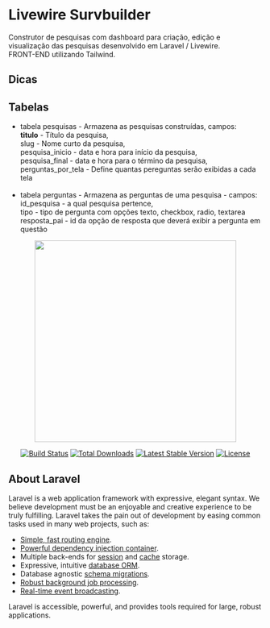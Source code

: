 # Livewire Survbuilder
Construtor de pesquisas com dashboard para criação, edição e visualização das pesquisas desenvolvido em Laravel / Livewire. <br>
FRONT-END utilizando Tailwind.

## Dicas


## Tabelas
- tabela pesquisas - Armazena as pesquisas construídas, campos: <br>
<b>titulo</b> - Título da pesquisa, <br>
slug - Nome curto da pesquisa, <br> 
pesquisa_inicio - data e hora para início da pesquisa, <br>
pesquisa_final - data e hora para o término da pesquisa, <br>
perguntas_por_tela - Define quantas pereguntas serão exibidas a cada tela <br><br>
- tabela perguntas - Armazena as perguntas de uma pesquisa - campos: <br>
id_pesquisa - a qual pesquisa pertence, <br>
tipo - tipo de pergunta com opções texto, checkbox, radio, textarea <br>
resposta_pai - id da opção de resposta que deverá exibir a pergunta em questão <br> 

<p align="center"><a href="https://laravel.com" target="_blank"><img src="https://raw.githubusercontent.com/laravel/art/master/logo-lockup/5%20SVG/2%20CMYK/1%20Full%20Color/laravel-logolockup-cmyk-red.svg" width="400"></a></p>

<p align="center">
<a href="https://travis-ci.org/laravel/framework"><img src="https://travis-ci.org/laravel/framework.svg" alt="Build Status"></a>
<a href="https://packagist.org/packages/laravel/framework"><img src="https://img.shields.io/packagist/dt/laravel/framework" alt="Total Downloads"></a>
<a href="https://packagist.org/packages/laravel/framework"><img src="https://img.shields.io/packagist/v/laravel/framework" alt="Latest Stable Version"></a>
<a href="https://packagist.org/packages/laravel/framework"><img src="https://img.shields.io/packagist/l/laravel/framework" alt="License"></a>
</p>

## About Laravel

Laravel is a web application framework with expressive, elegant syntax. We believe development must be an enjoyable and creative experience to be truly fulfilling. Laravel takes the pain out of development by easing common tasks used in many web projects, such as:

- [Simple, fast routing engine](https://laravel.com/docs/routing).
- [Powerful dependency injection container](https://laravel.com/docs/container).
- Multiple back-ends for [session](https://laravel.com/docs/session) and [cache](https://laravel.com/docs/cache) storage.
- Expressive, intuitive [database ORM](https://laravel.com/docs/eloquent).
- Database agnostic [schema migrations](https://laravel.com/docs/migrations).
- [Robust background job processing](https://laravel.com/docs/queues).
- [Real-time event broadcasting](https://laravel.com/docs/broadcasting).

Laravel is accessible, powerful, and provides tools required for large, robust applications.


